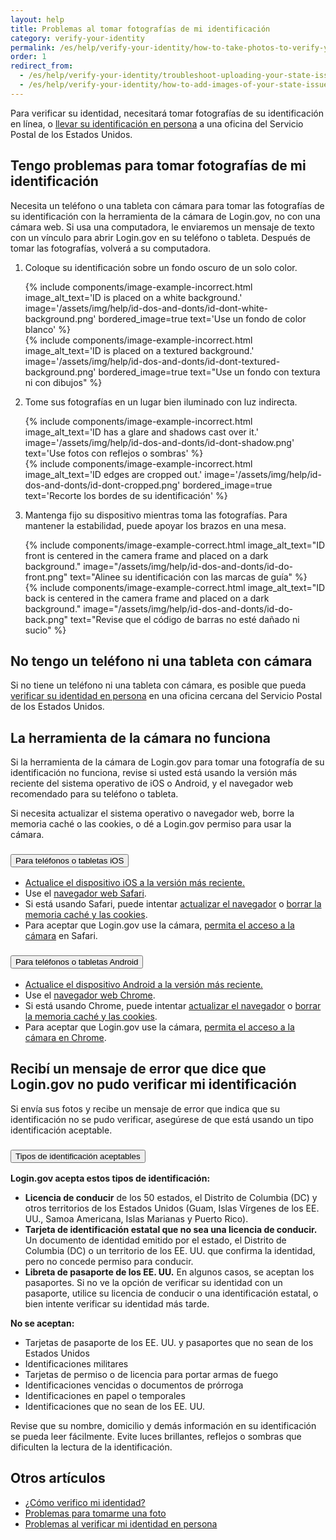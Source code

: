 ```yaml
---
layout: help
title: Problemas al tomar fotografías de mi identificación
category: verify-your-identity
permalink: /es/help/verify-your-identity/how-to-take-photos-to-verify-your-identity/
order: 1
redirect_from:
  - /es/help/verify-your-identity/troubleshoot-uploading-your-state-issued-id/
  - /es/help/verify-your-identity/how-to-add-images-of-your-state-issued-id/
---
```


Para verificar su identidad, necesitará tomar fotografías de su identificación en línea, o [llevar su identificación en persona](/es/help/verify-your-identity/verify-your-identity-in-person/) a una oficina del Servicio Postal de los Estados Unidos.

## Tengo problemas para tomar fotografías de mi identificación

Necesita un teléfono o una tableta con cámara para tomar las fotografías de su identificación con la herramienta de la cámara de Login.gov, no con una cámara web. Si usa una computadora, le enviaremos un mensaje de texto con un vínculo para abrir Login.gov en su teléfono o tableta. Después de tomar las fotografías, volverá a su computadora.

<ol class="number-list">
  <li>
    <p>Coloque su identificación sobre un fondo oscuro de un solo color.</p>
    <div class="grid-row grid-gap">
      <div class="tablet:grid-col">
        {%
          include components/image-example-incorrect.html
          image_alt_text='ID is placed on a white background.'
          image='/assets/img/help/id-dos-and-donts/id-dont-white-background.png'
          bordered_image=true
          text='Use un fondo de color blanco'
        %}
      </div>
      <div class="tablet:grid-col">
        {%
          include components/image-example-incorrect.html
          image_alt_text='ID is placed on a textured background.'
          image='/assets/img/help/id-dos-and-donts/id-dont-textured-background.png'
          bordered_image=true
          text="Use un fondo con textura ni con dibujos"
        %}
      </div>
    </div>
  </li>
  <li>
    <p>Tome sus fotografías en un lugar bien iluminado con luz indirecta.</p>
    <div class="grid-row grid-gap">
      <div class="tablet:grid-col">
        {%
          include components/image-example-incorrect.html
          image_alt_text='ID has a glare and shadows cast over it.'
          image='/assets/img/help/id-dos-and-donts/id-dont-shadow.png'
          text='Use fotos con reflejos o sombras'
        %}
      </div>
      <div class="tablet:grid-col">
        {%
          include components/image-example-incorrect.html
          image_alt_text='ID edges are cropped out.'
          image='/assets/img/help/id-dos-and-donts/id-dont-cropped.png'
          bordered_image=true
          text='Recorte los bordes de su identificación'
        %}
      </div>
    </div>
  </li>
  <li>
    <p>Mantenga fijo su dispositivo mientras toma las fotografías. Para mantener la estabilidad, puede apoyar los brazos en una mesa.</p>
    <div class="grid-row grid-gap">
      <div class="tablet:grid-col">
        {%
          include components/image-example-correct.html
          image_alt_text="ID front is centered in the camera frame and placed on a dark background."
          image="/assets/img/help/id-dos-and-donts/id-do-front.png"
          text="Alinee su identificación con las marcas de guía"
        %}
      </div>
      <div class="tablet:grid-col">
        {%
          include components/image-example-correct.html
          image_alt_text="ID back is centered in the camera frame and placed on a dark background."
          image="/assets/img/help/id-dos-and-donts/id-do-back.png"
          text="Revise que el código de barras no esté dañado ni sucio"
        %}
      </div>
    </div>
  </li>
</ol>

## No tengo un teléfono ni una tableta con cámara

Si no tiene un teléfono ni una tableta con cámara, es posible que pueda [verificar su identidad en persona](/es/help/verify-your-identity/verify-your-identity-in-person/) en una oficina cercana del Servicio Postal de los Estados Unidos.

## La herramienta de la cámara no funciona

Si la herramienta de la cámara de Login.gov para tomar una fotografía de su identificación no funciona, revise si usted está usando la versión más reciente del sistema operativo de iOS o Android, y el navegador web recomendado para su teléfono o tableta.

Si necesita actualizar el sistema operativo o navegador web, borre la memoria caché o las cookies, o dé a Login.gov permiso para usar la cámara.

<div class="usa-accordion usa-accordion--bordered margin-y-4">
  <h3 class="usa-accordion__heading">
    <button
      type="button"
      class="usa-accordion__button"
      aria-expanded="false"
      aria-controls="ios-accordion"
    >
      Para teléfonos o tabletas iOS
    </button>
  </h3>
  <div id="ios-accordion" class="usa-accordion__content usa-prose">
    <ul>
      <li><a href="https://support.apple.com/en-us/118575" class="external-link">Actualice el dispositivo iOS a la versión más reciente.</a></li>
      <li>Use el <a href="https://www.apple.com/safari/" class="external-link">navegador web Safari</a>.</li>
      <li>Si está usando Safari, puede intentar <a href="https://support.apple.com/en-us/102665" class="external-link">actualizar el navegador</a> o <a href="https://support.apple.com/en-us/105082" class="external-link">borrar la memoria caché y las cookies</a>.</li>
      <li>Para aceptar que Login.gov use la cámara, <a href="https://support.apple.com/en-mt/guide/iphone/iphb01fc3c85/ios" class="external-link">permita el acceso a la cámara</a> en Safari.</li>
    </ul>
  </div>
</div>
<div class="usa-accordion usa-accordion--bordered margin-y-4">
  <h3 class="usa-accordion__heading">
    <button
      type="button"
      class="usa-accordion__button"
      aria-expanded="false"
      aria-controls="android-accordion"
    >
      Para teléfonos o tabletas Android
    </button>
  </h3>
  <div id="android-accordion" class="usa-accordion__content usa-prose">
    <ul>
      <li><a href="https://support.google.com/android/answer/7680439?hl=en" class="external-link">Actualice el dispositivo Android a la versión más reciente.</a></li>
      <li>Use el <a href="https://www.google.com/chrome/?brand=WDIF&ds_kid=43700078347700321&gad_source=1&gclid=CjwKCAjww_iwBhApEiwAuG6ccAvZWVPqrBawjLCJp6uWvrMplezDwWVR7AnWXZhu-4He4V3oXJBOrRoCtTwQAvD_BwE&gclsrc=aw.ds" class="external-link">navegador web Chrome</a>.</li>
      <li>Si está usando Chrome, puede intentar <a href="https://support.google.com/chrome/answer/95414?co=GENIE.Platform%3DAndroid&hl=en&oco=1" class="external-link">actualizar el navegador</a> o <a href="https://support.google.com/accounts/answer/32050?co=GENIE.Platform%3DAndroid&hl=en&oco=1" class="external-link">borrar la memoria caché y las cookies</a>.</li>
      <li>Para aceptar que Login.gov use la cámara, <a href="https://support.google.com/chrome/answer/2693767?hl=en&co=GENIE.Platform%3DAndroid&oco=1" class="external-link">permita el acceso a la cámara en Chrome</a>.</li>
    </ul>
  </div>
</div>

## Recibí un mensaje de error que dice que Login.gov no pudo verificar mi identificación

Si envía sus fotos y recibe un mensaje de error que indica que su identificación no se pudo verificar, asegúrese de que está usando un tipo identificación aceptable.

<div class="usa-accordion usa-accordion--bordered margin-y-4">
  <h3 class="usa-accordion__heading">
    <button
      type="button"
      class="usa-accordion__button"
      aria-expanded="false"
      aria-controls="id-types-accordion"
    >
      Tipos de identificación aceptables
    </button>
  </h3>
  <div id="id-types-accordion" class="usa-accordion__content usa-prose">
    <p><strong>Login.gov acepta estos tipos de identificación:</strong></p>
    <ul>
      <li><strong>Licencia de conducir</strong> de los 50 estados, el Distrito de Columbia (DC) y otros territorios de los Estados Unidos (Guam, Islas Vírgenes de los EE. UU., Samoa Americana, Islas Marianas y Puerto Rico).</li>
      <li><strong>Tarjeta de identificación estatal que no sea una licencia de conducir.</strong> Un documento de identidad emitido por el estado, el Distrito de Columbia (DC) o un territorio de los EE. UU. que confirma la identidad, pero no concede permiso para conducir.</li>
      <li><strong>Libreta de pasaporte de los EE. UU.</strong> En algunos casos, se aceptan los pasaportes. Si no ve la opción de verificar su identidad con un pasaporte, utilice su licencia de conducir o una identificación estatal, o bien intente verificar su identidad más tarde.</li>
    </ul>
    <p><strong>No se aceptan:</strong></p>
    <ul>
      <li>Tarjetas de pasaporte de los EE. UU. y pasaportes que no sean de los Estados Unidos</li>
      <li>Identificaciones militares</li>
      <li>Tarjetas de permiso o de licencia para portar armas de fuego</li>
      <li>Identificaciones vencidas o documentos de prórroga</li>
      <li>Identificaciones en papel o temporales</li>
      <li>Identificaciones que no sean de los EE. UU.</li>
    </ul>
  </div>
</div>

Revise que su nombre, domicilio y demás información en su identificación se pueda leer fácilmente. Evite luces brillantes, reflejos o sombras que dificulten la lectura de la identificación.


## Otros artículos

* [¿Cómo verifico mi identidad?](/es/help/verify-your-identity/overview/)
* [Problemas para tomarme una foto](/es/help/verify-your-identity/issues-taking-a-photo-of-myself/)
* [Problemas al verificar mi identidad en persona](/es/help/verify-your-identity/verify-your-identity-in-person/)
